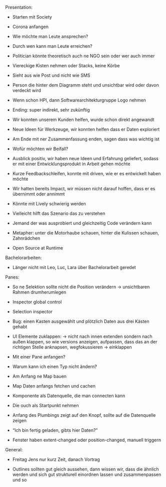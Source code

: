 
Presentation:
- Starten mit Society
- Corona anfangen
- Wie möchte man Leute ansprechen?
- Durch wen kann man Leute erreichen?
- Politician könnte theoretisch auch ne NGO sein oder wer auch immer

- Viereckige Kisten nehmen oder Stacks, keine Körbe

- Sieht aus wie Post und nicht wie SMS

- Person die hinter dem Diagramm steht und unsichtbar wird oder davon verdeckt wird

- Wenn schon HPI, dann Softwarearchitekturgruppe Logo nehmen

- Ending: super indirekt, sehr zukünftig
- Wir konnten unserem Kunden helfen, wurde schon direkt angewandt
- Neue Ideen für Werkzeuge, wir konnten helfen dass er Daten exploriert
- Am Ende mit ner Zusammenfassung enden, sagen dass was wichtig ist
- Wofür möchten wir Beifall?
- Ausblick positiv, wir haben neue Ideen und Erfahrung geliefert, sodass er mit einer Entwicklungsprodukt in Arbeit gehen möchte

- Kurze Feedbackschleifen, konnte mit driven, wie er es entwickelt haben möchte
- Wir hatten bereits Impact, wir müssen nicht darauf hoffen, dass er es übernimmt oder annimmt

- Könnte mit Lively schwierig werden
- Vielleicht hilft das Szenario das zu verstehen
- Jemand der was ausprobiert und gleichzeitig Code verändern kann
- Metapher: unter die Motorhaube schauen, hinter die Kulissen schauen, Zahnrädchen
- Open Source at Runtime

Bachelorarbeiten:
- Länger nicht mit Leo, Luc, Lara über Bachelorarbeit geredet

Panes:
- So ne Selektion sollte nicht die Position verändern -> unsichtbaren Rahmen drumherumlegen

- Inspector global control
- Selection inspector

- Bug: einen Kasten ausgewählt und plötzlich Daten aus drei Kästen gehabt

- UI Elemente zuklappen: -> nicht nach innen extenden sondern nach außen klappen, so wie versions anzeigen, aufpassen, dass das an der richtigen Stelle anknapsen, wegfokussieren -> einklappen

- Mit einer Pane anfangen?
- Warum kann ich einen Typ nicht ändern?
- Am Anfang ne Map bauen

- Map Daten anfangs fetchen und cachen

- Komponente als Datenquelle, die man connecten kann
- Die ouch als Startpunkt nehmen

- Anfang des Plumbings zeigt auf den Knopf, sollte auf die Datenquelle zeigen

- “Ich bin fertig geladen, gibts hier Daten?”

- Fenster haben extent-changed oder position-changed, manuell triggern

General:
- Freitag Jens nur kurz Zeit, danach Vortrag

- Outlines sollten gut gleich aussehen, dann wissen wir, dass die ähnlich werden und sich gut strukturell einordnen lassen und zusammenpassen und so